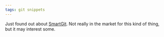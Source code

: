 ```yaml
---
tags: git snippets
---
```


Just found out about [SmartGit](http://www.syntevo.com/smartgit/index.html). Not really in the market for this kind of thing, but it may interest some.
